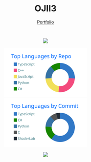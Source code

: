<h1 align="center">OJII3</h1>

<p align="center">
  <a href="https://ojii3.github.io/profile">Portfolio</a>
</p>
<br />

<p align="center">
  <img src="https://github-readme-stats.vercel.app/api?username=ojii3&show_icons=true&theme=transparent&hide_border=true">
</p>

<p align="center">
  <img height="160" src="https://raw.githubusercontent.com/OJII3/OJII3/main/profile-summary-card-output/transparent/1-repos-per-language.svg">
  <img height="160" src="https://raw.githubusercontent.com/OJII3/OJII3/main/profile-summary-card-output/transparent/2-most-commit-language.svg">
</p>

<p align="center" height="160">
  <img src="https://github-readme-stats.vercel.app/api/top-langs/?username=ojii3&langs_count=10&layout=compact">
</p>
